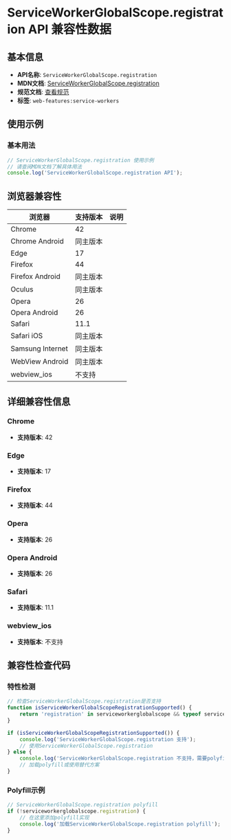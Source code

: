 # ServiceWorkerGlobalScope.registration API 兼容性数据

## 基本信息

- **API名称**: `ServiceWorkerGlobalScope.registration`
- **MDN文档**: [ServiceWorkerGlobalScope.registration](https://developer.mozilla.org/docs/Web/API/ServiceWorkerGlobalScope/registration)
- **规范文档**: [查看规范](https://w3c.github.io/ServiceWorker/#service-worker-global-scope-registration)
- **标签**: `web-features:service-workers`

## 使用示例

### 基本用法

```javascript
// ServiceWorkerGlobalScope.registration 使用示例
// 请查阅MDN文档了解具体用法
console.log('ServiceWorkerGlobalScope.registration API');
```

## 浏览器兼容性

| 浏览器 | 支持版本 | 说明 |
|--------|----------|------|
| Chrome | 42 |  |
| Chrome Android | 同主版本 |  |
| Edge | 17 |  |
| Firefox | 44 |  |
| Firefox Android | 同主版本 |  |
| Oculus | 同主版本 |  |
| Opera | 26 |  |
| Opera Android | 26 |  |
| Safari | 11.1 |  |
| Safari iOS | 同主版本 |  |
| Samsung Internet | 同主版本 |  |
| WebView Android | 同主版本 |  |
| webview_ios | 不支持 |  |

## 详细兼容性信息

### Chrome

- **支持版本**: 42

### Edge

- **支持版本**: 17

### Firefox

- **支持版本**: 44

### Opera

- **支持版本**: 26

### Opera Android

- **支持版本**: 26

### Safari

- **支持版本**: 11.1

### webview_ios

- **支持版本**: 不支持

## 兼容性检查代码

### 特性检测

```javascript
// 检查ServiceWorkerGlobalScope.registration是否支持
function isServiceWorkerGlobalScopeRegistrationSupported() {
    return 'registration' in serviceworkerglobalscope && typeof serviceworkerglobalscope.registration === 'function';
}

if (isServiceWorkerGlobalScopeRegistrationSupported()) {
    console.log('ServiceWorkerGlobalScope.registration 支持');
    // 使用ServiceWorkerGlobalScope.registration
} else {
    console.log('ServiceWorkerGlobalScope.registration 不支持，需要polyfill');
    // 加载polyfill或使用替代方案
}
```

### Polyfill示例

```javascript
// ServiceWorkerGlobalScope.registration polyfill
if (!serviceworkerglobalscope.registration) {
    // 在这里添加polyfill实现
    console.log('加载ServiceWorkerGlobalScope.registration polyfill');
}
```


